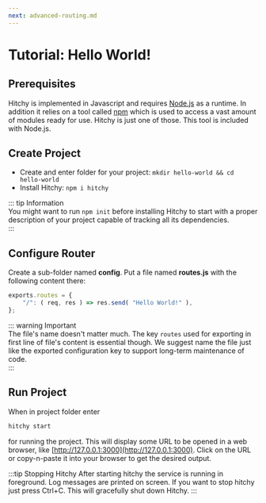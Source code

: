 ```yaml
---
next: advanced-routing.md
---
```


# Tutorial: Hello World!

## Prerequisites

Hitchy is implemented in Javascript and requires [Node.js](https://nodejs.org/) as a runtime. In addition it relies on a tool called [npm](https://www.npmjs.com/) which is used to access a vast amount of modules ready for use. Hitchy is just one of those. This tool is included with Node.js.

## Create Project

* Create and enter folder for your project: `mkdir hello-world && cd hello-world`
* Install Hitchy: `npm i hitchy`

::: tip Information  
You might want to run `npm init` before installing Hitchy to start with a proper description of your project capable of tracking all its dependencies.  
:::

## Configure Router

Create a sub-folder named **config**. Put a file named **routes.js** with the following content there:

```javascript
exports.routes = {
	"/": ( req, res ) => res.send( "Hello World!" ),
};
```

::: warning Important  
The file's name doesn't matter much. The key `routes` used for exporting in first line of file's content is essential though. We suggest name the file just like the exported configuration key to support long-term maintenance of code.  
:::

## Run Project

When in project folder enter 

```sh
hitchy start
``` 

for running the project. This will display some URL to be opened in a web browser, like [http://127.0.0.1:3000](http://127.0.0.1:3000). Click on the URL or copy-n-paste it into your browser to get the desired output.

:::tip Stopping Hitchy
After starting hitchy the service is running in foreground. Log messages are printed on screen. If you want to stop hitchy just press Ctrl+C. This will gracefully shut down Hitchy.
:::
